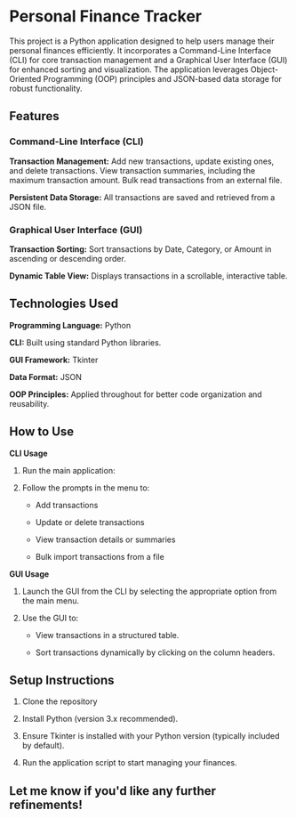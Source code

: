 # Personal Finance Tracker
This project is a Python application designed to help users manage their personal finances efficiently. It incorporates a Command-Line Interface (CLI) for core transaction management and a Graphical User Interface (GUI) for enhanced sorting and visualization. The application leverages Object-Oriented Programming (OOP) principles and JSON-based data storage for robust functionality.

## Features
### Command-Line Interface (CLI)

**Transaction Management:**
Add new transactions, update existing ones, and delete transactions.
View transaction summaries, including the maximum transaction amount.
Bulk read transactions from an external file.

**Persistent Data Storage:**
All transactions are saved and retrieved from a JSON file.

### Graphical User Interface (GUI)
**Transaction Sorting:**
Sort transactions by Date, Category, or Amount in ascending or descending order.

**Dynamic Table View:**
Displays transactions in a scrollable, interactive table.

## Technologies Used
**Programming Language:** Python

**CLI:** Built using standard Python libraries.

**GUI Framework:** Tkinter

**Data Format:** JSON

**OOP Principles:** Applied throughout for better code organization and reusability.

## How to Use
**CLI Usage**

1. Run the main application:

2. Follow the prompts in the menu to:
   
      - Add transactions
     
      - Update or delete transactions
  
      - View transaction details or summaries
     
      - Bulk import transactions from a file

**GUI Usage**

1. Launch the GUI from the CLI by selecting the appropriate option from the main menu.

2. Use the GUI to:
   
      - View transactions in a structured table.
   
      - Sort transactions dynamically by clicking on the column headers.

## Setup Instructions
1. Clone the repository

2. Install Python (version 3.x recommended).

3. Ensure Tkinter is installed with your Python version (typically included by default).

4. Run the application script to start managing your finances.

## Let me know if you'd like any further refinements!
